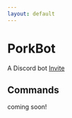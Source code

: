 ```yaml
---
layout: default
---
```


# PorkBot
A Discord bot
[Invite](https://discordapp.com/oauth2/authorize?client_id=287894637165936640&scope=bot&permissions=8)

## Commands
coming soon!


